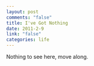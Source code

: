 ```yaml
--- 
layout: post
comments: "false"
title: I've Got Nothing
date: 2011-2-9
link: "false"
categories: life
---
```

Nothing to see here, move along.
